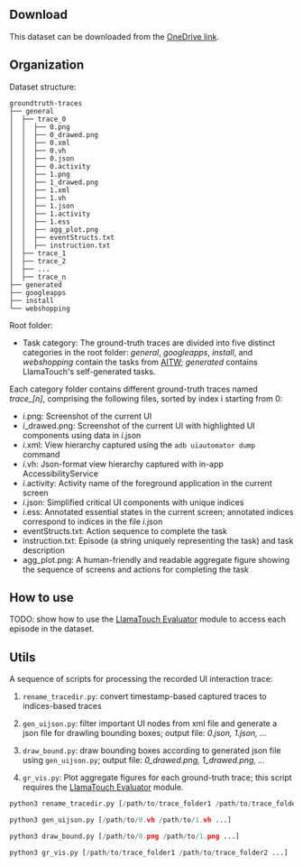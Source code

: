 ## Download

This dataset can be downloaded from the [OneDrive link](https://bupteducn-my.sharepoint.com/:u:/g/personal/li_zhang_bupt_edu_cn/EXc8h9pOcRtAlak7UZut3rMBhwqANJWz-Nc3u1vSb01hZA?e=JUlrpN).

## Organization

Dataset structure:

```
groundtruth-traces
├── general
│  ├── trace_0
│  │  ├── 0.png
│  │  ├── 0_drawed.png
│  │  ├── 0.xml
│  │  ├── 0.vh
│  │  ├── 0.json
│  │  ├── 0.activity
│  │  ├── 1.png
│  │  ├── 1_drawed.png
│  │  ├── 1.xml
│  │  ├── 1.vh
│  │  ├── 1.json
│  │  ├── 1.activity
│  │  ├── 1.ess
│  │  ├── agg_plot.png
│  │  ├── eventStructs.txt
│  │  ├── instruction.txt
│  ├── trace_1
│  ├── trace_2
│  ├── ...
│  ├── trace_n
├── generated
├── googleapps
├── install
└── webshopping
```

Root folder:

- Task category: The ground-truth traces are divided into five distinct categories in the root folder: 
*general*, *googleapps*, *install*, and *webshopping* contain the tasks from [AITW](https://arxiv.org/abs/2307.10088); *generated* contains LlamaTouch's self-generated tasks.

Each category folder contains different ground-truth traces named *trace_[n]*, comprising the following files, sorted by index i starting from 0:

- *i*.png: Screenshot of the current UI
- *i*_drawed.png: Screenshot of the current UI with highlighted UI components using data in *i*.json
- *i*.xml: View hierarchy captured using the `adb uiautomator dump` command
- *i*.vh: Json-format view hierarchy captured with in-app AccessibilityService
- *i*.activity: Activity name of the foreground application in the current screen
- *i*.json: Simplified critical UI components with unique indices
- *i*.ess: Annotated essential states in the current screen; annotated indices correspond to indices in the file *i*.json
- eventStructs.txt: Action sequence to complete the task
- instruction.txt: Episode (a string uniquely representing the task) and task description
- agg_plot.png: A human-friendly and readable aggregate figure showing the sequence of screens and actions for completing the task


## How to use

TODO: show how to use the [LlamaTouch Evaluator](https://github.com/LlamaTouch/Evaluator) module to access each episode in the dataset.

## Utils

A sequence of scripts for processing the recorded UI interaction trace:

1. `rename_tracedir.py`: convert timestamp-based captured traces to indices-based traces

2. `gen_uijson.py`: filter important UI nodes from xml file and generate a json file for drawling bounding boxes; output file: *0.json, 1.json, ...*

3. `draw_bound.py`: draw bounding boxes according to generated json file using `gen_uijson.py`; output file: *0_drawed.png, 1_drawed.png, ...*

4. `gr_vis.py`: Plot aggregate figures for each ground-truth trace; this script requires the [LlamaTouch Evaluator](https://github.com/LlamaTouch/Evaluator) module.

```python
python3 rename_tracedir.py [/path/to/trace_folder1 /path/to/trace_folder2 ...]

python3 gen_uijson.py [/path/to/0.vh /path/to/1.vh ...]

python3 draw_bound.py [/path/to/0.png /path/to/1.png ...]

python3 gr_vis.py [/path/to/trace_folder1 /path/to/trace_folder2 ...]
```

